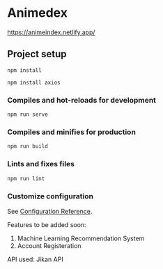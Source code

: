 # Animedex

https://animeindex.netlify.app/

## Project setup
```
npm install
```

```
npm install axios
```

### Compiles and hot-reloads for development
```
npm run serve
```

### Compiles and minifies for production
```
npm run build
```

### Lints and fixes files
```
npm run lint
```

### Customize configuration
See [Configuration Reference](https://cli.vuejs.org/config/).

Features to be added soon:
1. Machine Learning Recommendation System
2. Account Registeration

API used: Jikan API
